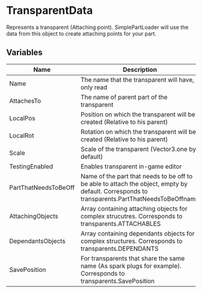 # TransparentData <!-- {docsify-ignore} -->

Represents a transparent (Attaching point). SimplePartLoader will use the data from this object to create attaching points for your part.

## Variables <!-- {docsify-ignore} -->

Name | Description | Type
----- | ----------- | ----
Name | The name that the transparent will have, only read | string
AttachesTo | The name of parent part of the transparent | string
LocalPos | Position on which the transparent will be created (Relative to his parent) | Vector3
LocalRot | Rotation on which the transparent will be created (Relative to his parent) | Quaternion
Scale | Scale of the transparent (Vector3.one by default) | Vector3
TestingEnabled | Enables transparent in-game editor | bool
PartThatNeedsToBeOff | Name of the part that needs to be off to be able to attach the object, empty by default. Corresponds to transparents.PartThatNeedsToBeOffname | string
AttachingObjects | Array containing attaching objects for complex strucutres. Corresponds to transparents.ATTACHABLES | transparents.AttachingObjects[]
DependantsObjects | Array containing dependants objects for complex structures. Corresponds to transparents.DEPENDANTS | transparents.dependantObjects[]
SavePosition | For transparents that share the same name (As spark plugs for example). Corresponds to transparents.SavePosition | int